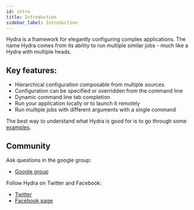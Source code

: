 ```yaml
---
id: intro
title: Introduction
sidebar_label: Introduction
---
```

Hydra is a framework for elegantly configuring complex applications.
The name Hydra comes from its ability to run multiple similar jobs - much like a Hydra with
multiple heads.

## Key features:

* Hierarchical configuration composable from multiple sources
* Configuration can be specified or overridden from the command line
* Dynamic command line tab completion
* Run your application locally or to launch it remotely
* Run multiple jobs with different arguments with a single command

The best way to understand what Hydra is good for is to go through some [examples](tutorial/simple_cli/).

## Community
Ask questions in the google group:
* [Google group](https://groups.google.com/forum/#!forum/hydra_cli)

Follow Hydra on Twitter and Facebook:
* [Twitter](https://twitter.com/hydra_cli)
* [Facebook page](https://www.facebook.com/Hydra-CLI-101919107877022)
